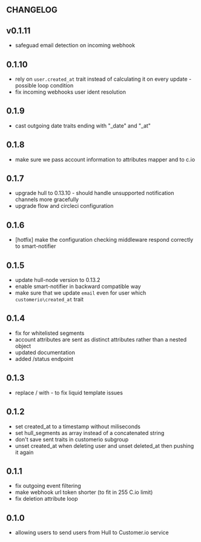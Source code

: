 ## CHANGELOG

## v0.1.11
- safeguad email detection on incoming webhook

## 0.1.10

- rely on `user.created_at` trait instead of calculating it on every update - possible loop condition
- fix incoming webhooks user ident resolution

## 0.1.9

- cast outgoing date traits ending with "_date" and "_at"

## 0.1.8

- make sure we pass account information to attributes mapper and to c.io

## 0.1.7

- upgrade hull to 0.13.10 - should handle unsupported notification channels more gracefully
- upgrade flow and circleci configuration

## 0.1.6

- [hotfix] make the configuration checking middleware respond correctly to smart-notifier

## 0.1.5

- update hull-node version to 0.13.2
- enable smart-notifier in backward compatible way
- make sure that we update `email` even for user which `customerio\created_at` trait

## 0.1.4

- fix for whitelisted segments
- account attributes are sent as distinct attributes rather than a nested object
- updated documentation
- added /status endpoint

## 0.1.3

- replace / with - to fix liquid template issues

## 0.1.2

- set created_at to a timestamp without miliseconds
- set hull_segments as array instead of a concatenated string
- don't save sent traits in customerio subgroup
- unset created_at when deleting user and unset deleted_at then pushing it again

## 0.1.1

- fix outgoing event filtering
- make webhook url token shorter (to fit in 255 C.io limit)
- fix deletion attribute loop

## 0.1.0

- allowing users to send users from Hull to Customer.io service
